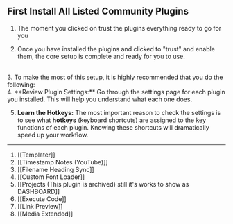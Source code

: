 ## First Install All Listed Community Plugins


1. The moment you clicked on trust the plugins everything ready to go for you 
	<br>

2. Once you have installed the plugins and clicked to "trust" and enable them, the core setup is complete and ready for you to use.
 <br>
3. To make the most of this setup, it is highly recommended that you do the following:
	<br>
4.  **Review Plugin Settings:** Go through the settings page for each plugin you installed. This will help you understand what each one does.
	<br>

5. **Learn the Hotkeys:** The most important reason to check the settings is to see what **hotkeys** (keyboard shortcuts) are assigned to the key functions of each plugin. Knowing these shortcuts will dramatically speed up your workflow.
	<br>


---

1. [[Templater]]
2. [[Timestamp Notes (YouTube)]]
3. [[Filename Heading Sync]]
4. [[Custom Font Loader]]
5. [[Projects (This plugin is archived) still it's works to show as DASHBOARD]]
6. [[Execute Code]] 
7. [[Link Preview]]
8. [[Media Extended]]
